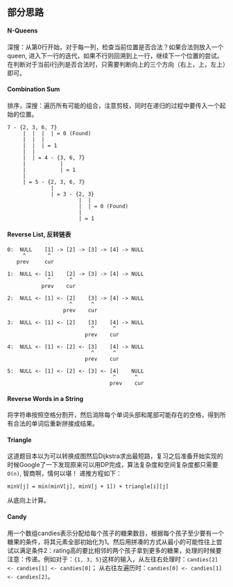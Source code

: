 ## 部分思路

#### N-Queens
深搜：从第0行开始，对于每一列，检查当前位置是否合法？如果合法则放入一个queen, 进入下一行的迭代，如果不行则回溯到上一行，继续下一个位置的尝试。在判断对于当前i行j列是否合法时，只需要判断向上的三个方向（右上，上，左上）即可。

#### Combination Sum
排序，深搜：遍历所有可能的组合，注意剪枝，同时在递归的过程中要传入一个起始的位置。

```
7 - {2, 3, 6, 7}
     |  |  |  | = 0 (Found)
     |  |  |
     |  |  | = 1
     |  |
     |  | = 4 - {3, 6, 7}
     |           |
     |           | = 1
     |
     | = 5 - {2, 3, 6, 7}
              |
              | = 3 - {2, 3}
                       |  |
                       |  | = 0 (Found)
                       |
                       | = 1
```

#### Reverse List, 反转链表

```
0:  NULL    [1] -> [2] -> [3] -> [4] -> NULL
     ^       ^
   prev     cur

1:  NULL <- [1]    [2] -> [3] -> [4] -> NULL
             ^      ^
           prev    cur

2:  NULL <- [1] <- [2]    [3] -> [4] -> NULL
                    ^      ^
                  prev    cur

3:  NULL <- [1] <- [2]    [3]    [4] -> NULL
                           ^      ^
                         prev    cur

4:  NULL <- [1] <- [2] <- [3]    [4] -> NULL
                           ^      ^
                         prev    cur

5:  NULL <- [1] <- [2] <- [3] <- [4]    NULL
                                  ^      ^
                                 prev    cur
```

#### Reverse Words in a String
将字符串按照空格分割开，然后消除每个单词头部和尾部可能存在的空格，得到所有合法的单词后重新拼接成结果。

#### Triangle
这道题目本以为可以转换成图然后Dijkstra求出最短路，复习之后准备开始实现的时候Google了一下发现原来可以用DP完成，算法复杂度和空间复杂度都只需要`O(n)`, 智商啊，情何以堪！
递推方程如下：
```
minV[j] = min(minV[j], minV[j + 1]) + triangle[i][j]
```
从底向上计算。

#### Candy
用一个数组candies表示分配给每个孩子的糖果数目，根据每个孩子至少要有一个糖果的条件，将其元素全部初始化为1。然后用拼凑的方式从最小的可能性往上尝试以满足条件2：rating高的要比相邻的两个孩子拿到更多的糖果，处理的时候要注意：传递。例如对于：`{1, 3, 5}`这样的输入，从左往右处理时：`candies[2] <- candies[1] <- candies[0]`； 从右往左遍历时：`candies[0] <- candies[1] <- candies[2]`。
